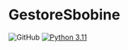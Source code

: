 # GestoreSbobine


![GitHub](https://img.shields.io/github/license/devdeleli/Python_Code?label=license)
[![Python 3.11](https://img.shields.io/badge/python-3.11-blue.svg)](https://www.python.org/downloads/release/python-3113/)
